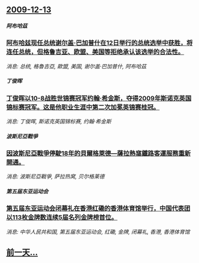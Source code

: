 ## [2009-12-13](/news/2009/12/13/index.md)

##### 阿布哈茲
### [阿布哈兹现任总统谢尔盖·巴加普什在12日举行的总统选举中获胜，将连任总统，但格鲁吉亚、欧盟、美国等拒绝承认该选举的合法性。](/news/2009/12/13/阿布哈兹现任总统谢尔盖-巴加普什在12日举行的总统选举中获胜-将连任总统-但格鲁吉亚-欧盟-美国等拒绝承认该选举的合法性.md)
_消息: 总统, 格魯吉亞, 歐盟, 美国, 谢尔盖·巴加普什, 阿布哈茲_

##### 丁俊晖
### [丁俊晖以10-8战胜世锦赛冠军约翰·希金斯，夺得2009年斯诺克英国锦标赛冠军。这是他职业生涯中第二次加冕英锦赛桂冠。](/news/2009/12/13/丁俊晖以10-8战胜世锦赛冠军约翰-希金斯-夺得2009年斯诺克英国锦标赛冠军-这是他职业生涯中第二次加冕英锦赛桂冠.md)
_消息: 丁俊晖, 斯诺克英国锦标赛, 约翰·希金斯_

##### 波斯尼亞戰爭
### [因波斯尼亞戰爭停駛18年的貝爾格萊德—薩拉熱窩鐵路客運服務重新開通。](/news/2009/12/13/因波斯尼亞戰爭停駛18年的貝爾格萊德-薩拉熱窩鐵路客運服務重新開通.md)
_消息: 波斯尼亞戰爭, 萨拉热窝, 贝尔格莱德_

##### 第五届东亚运动会
### [第五届东亚运动会闭幕礼在香港红磡的香港体育馆举行，中国代表团以113枚金牌数连续5届名列金牌榜首位。](/news/2009/12/13/第五届东亚运动会闭幕礼在香港红磡的香港体育馆举行-中国代表团以113枚金牌数连续5届名列金牌榜首位.md)
_消息: 中华人民共和国, 第五届东亚运动会, 红磡, 金牌, 闭幕礼, 香港, 香港体育馆_

## [前一天...](/news/2009/12/12/index.md)

